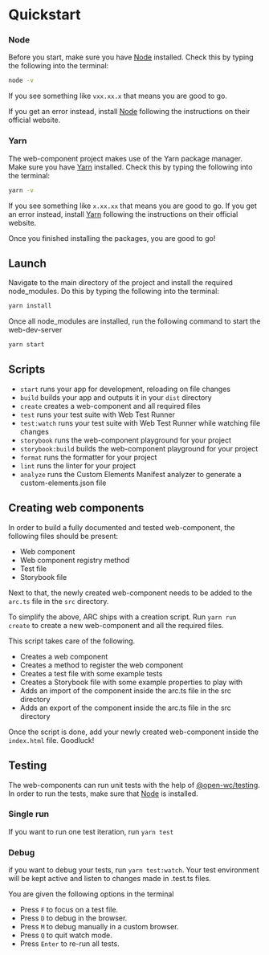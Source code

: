 # Quickstart

### Node
Before you start, make sure you have [Node](https://nodejs.org/) installed.
Check this by typing the following into the terminal:

```bash
node -v
```

If you see something like `vxx.xx.x` that means you are good to go.

If you get an error instead, install [Node](https://nodejs.org/) following the instructions on their official website.

### Yarn
The web-component project makes use of the Yarn package manager.
Make sure you have [Yarn](https://yarnpkg.com/) installed.
Check this by typing the following into the terminal:

```bash
yarn -v
```

If you see something like `x.xx.xx` that means you are good to go.
If you get an error instead, install [Yarn](https://yarnpkg.com/) following the instructions on their official website.

Once you finished installing the packages, you are good to go!

## Launch
Navigate to the main directory of the project and install the required node_modules.
Do this by typing the following into the terminal:

```bash
yarn install
```

Once all node_modules are installed, run the following command to start the web-dev-server

```bash
yarn start
```

## Scripts
- `start` runs your app for development, reloading on file changes
- `build` builds your app and outputs it in your `dist` directory
- `create` creates a web-component and all required files
- `test` runs your test suite with Web Test Runner
- `test:watch` runs your test suite with Web Test Runner while watching file changes
- `storybook` runs the web-component playground for your project
- `storybook:build` builds the web-component playground for your project
- `format` runs the formatter for your project
- `lint` runs the linter for your project
- `analyze` runs the Custom Elements Manifest analyzer to generate a custom-elements.json file

## Creating web components
In order to build a fully documented and tested web-component, the following files should be present:
* Web component
* Web component registry method
* Test file
* Storybook file

Next to that, the newly created web-component needs to be added to the `arc.ts` file in the `src` directory.

To simplify the above, ARC ships with a creation script.
Run `yarn run create` to create a new web-component and all the required files.

This script takes care of the following.
* Creates a web component
* Creates a method to register the web component
* Creates a test file with some example tests
* Creates a Storybook file with some example properties to play with
* Adds an import of the component inside the arc.ts file in the src directory
* Adds an export of the component inside the arc.ts file in the src directory

Once the script is done, add your newly created web-component inside the `index.html` file.
Goodluck!

## Testing
The web-components can run unit tests with the help of [@open-wc/testing](https://open-wc.org/docs/testing/helpers/).
In order to run the tests, make sure that [Node](https://nodejs.org/) is installed.

### Single run
If you want to run one test iteration, run `yarn test`

### Debug
if you want to debug your tests, run `yarn test:watch`.
Your test environment will be kept active and listen to changes made in .test.ts files.

You are given the following options in the terminal
- Press `F` to focus on a test file.
- Press `D` to debug in the browser.
- Press `M` to debug manually in a custom browser.
- Press `Q` to quit watch mode.
- Press `Enter` to re-run all tests.
